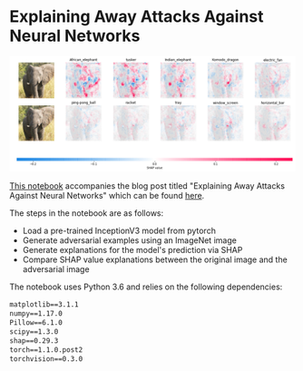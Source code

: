 # Explaining Away Attacks Against Neural Networks

![image](/images/juxtaposition.png)

[This notebook](explain_away_attacks.ipynb) accompanies the blog post titled "Explaining Away Attacks Against Neural Networks" which can
be found [here](https://seansaito.github.io/2019/08/03/explain-adversarial/).


The steps in the notebook are as follows:
* Load a pre-trained InceptionV3 model from pytorch
* Generate adversarial examples using an ImageNet image
* Generate explanations for the model's prediction via SHAP
* Compare SHAP value explanations between the original image and the adversarial image

The notebook uses Python 3.6 and relies on the following dependencies:

```
matplotlib==3.1.1
numpy==1.17.0
Pillow==6.1.0
scipy==1.3.0
shap==0.29.3
torch==1.1.0.post2
torchvision==0.3.0
```
